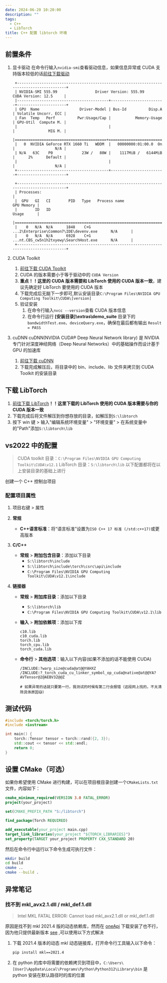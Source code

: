 ```yaml
---
date: 2024-06-20 10:20:00
description: ""
tags:
  - C++
  - LibTorch
title: C++ 配置 libtorch 环境
---
```


## 前置条件

1. 显卡驱动
   在命令行输入`nvidia-smi`查看驱动信息，如果信息异常或 CUDA 支持版本较低的话[前往下载驱动](https://www.nvidia.cn/Download/index.aspx)

   ```plaintext
    +-----------------------------------------------------------------------------------------+
    | NVIDIA-SMI 555.99                 Driver Version: 555.99         CUDA Version: 12.5     |
    |-----------------------------------------+------------------------+----------------------+
    | GPU  Name                  Driver-Model | Bus-Id          Disp.A | Volatile Uncorr. ECC |
    | Fan  Temp   Perf          Pwr:Usage/Cap |           Memory-Usage | GPU-Util  Compute M. |
    |                                         |                        |               MIG M. |
    |=========================================+========================+======================|
    |   0  NVIDIA GeForce RTX 1660 Ti   WDDM  |   00000000:01:00.0  On |                  N/A |
    | N/A   63C    P0             23W /   80W |    1117MiB /   6144MiB |      2%      Default |
    |                                         |                        |                  N/A |
    +-----------------------------------------+------------------------+----------------------+

    +-----------------------------------------------------------------------------------------+
    | Processes:                                                                              |
    |  GPU   GI   CI        PID   Type   Process name                              GPU Memory |
    |        ID   ID                                                               Usage      |
    |=========================================================================================|
    |    0   N/A  N/A      1848    C+G   ...2\Enterprise\Common7\IDE\devenv.exe      N/A      |
    |    0   N/A  N/A      6928    C+G   ...nt.CBS_cw5n1h2txyewy\SearchHost.exe      N/A      |
    +-----------------------------------------------------------------------------------------+
   ```

2. CUDA Toolkit
   1. [前往下载 CUDA Toolkit](https://developer.nvidia.com/cuda-toolkit-archive)
   2. CUDA 的版本需要小于等于驱动中的 `CUDA Version`
   3. **重点！！这里的 CUDA 版本需要和 LibTorch 使用的 CUDA 版本一致**，建议先确定好 LibTorch 要使用的 CUDA 版本
   4. 下载完成后无脑下一步即可,默认安装目录`C:\Program Files\NVIDIA GPU Computing Toolkit\CUDA\[version]`
   5. 验证安装
      1. 在命令行输入`nvcc --version`查看 CUDA 版本信息
      2. 在命令行运行 **[安装目录]\extras\demo_suite** 目录下的 `bandwidthTest.exe`、`deviceQuery.exe`，确保在最后都有输出 `Result = PASS`
3. cuDNN
   cuDNN(NVIDIA CUDA® Deep Neural Network library) 是 NVIDIA 专门针对深度神经网络（Deep Neural Networks）中的基础操作而设计基于 GPU 的加速库
   1. [前往下载 cuDNN](https://developer.nvidia.com/cudnn-downloads)
   2. 下载完成解压后，将目录中的 bin、include、lib 文件夹拷贝到 CUDA Toolkit 的安装目录

## 下载 LibTorch

1. [前往下载 LibTorch](https://pytorch.org/)**！！这里下载的 LibTorch 使用的 CUDA 版本需要与你的 CUDA 版本一致**
2. 下载完成后将文件解压到你想存放的目录，如解压到`S:\libtorch`
3. 按下 win 键 > 输入"编辑系统环境变量" > "环境变量" > 在系统变量中的"Path"添加`S:\libtorch\lib`

## vs2022 中的配置

> CUDA toolkit 目录：`C:\Program Files\NVIDIA GPU Computing Toolkit\CUDA\v12.1`
> LibTorch 目录：`S:\libtorch\lib`
> 以下配置都将在以上安装目录的基础上进行

创建一个 C++ 控制台项目

### 配置项目属性

1. 项目右键 > 属性
2. **常规**
   - **C++语言标准**：将“语言标准”设置为`ISO C++ 17 标准 (/std:c++17)`或更高版本
3. **C/C++**
   - **常规** > **附加包含目录**：添加以下目录
     - `S:\libtorch\include`
     - `S:\libtorch\include\torch\csrc\api\include`
     - `C:\Program Files\NVIDIA GPU Computing Toolkit\CUDA\v12.1\include`
4. **链接器**

   - **常规** > **附加库目录**：添加以下目录
     - `S:\libtorch\lib`
     - `C:\Program Files\NVIDIA GPU Computing Toolkit\CUDA\v12.1\lib`
   - **输入** > **附加依赖项**：添加以下库

     ```plaintext
     c10.lib
     c10_cuda.lib
     torch.lib
     torch_cpu.lib
     torch_cuda.lib
     ```

   - **命令行** > **其他选项**：输入以下内容(如果不添加的话不能使用 CUDA)

     ```plaintext
     /INCLUDE:?warp_size@cuda@at@@YAHXZ
     /INCLUDE:?_torch_cuda_cu_linker_symbol_op_cuda@native@at@@YA?AVTensor@2@AEBV32@@Z

     # 如果异常的话就只要第一行，我测试的时候有第二行会报错（这段网上找的，不太清除具体原因😅）
     ```

## 测试代码

```cpp
#include <torch/torch.h>
#include <iostream>

int main() {
    torch::Tensor tensor = torch::rand({2, 3});
    std::cout << tensor << std::endl;
    return 0;
}
```

## 设置 CMake（可选）

如果你希望使用 CMake 进行构建，可以在项目根目录创建一个`CMakeLists.txt`文件，内容如下：

```cmake
cmake_minimum_required(VERSION 3.0 FATAL_ERROR)
project(your_project)

set(CMAKE_PREFIX_PATH "S:/libtorch")

find_package(Torch REQUIRED)

add_executable(your_project main.cpp)
target_link_libraries(your_project "${TORCH_LIBRARIES}")
set_property(TARGET your_project PROPERTY CXX_STANDARD 20)
```

然后在命令行中运行以下命令生成可执行文件：

```bash
mkdir build
cd build
cmake ..
cmake --build .
```

## 异常笔记

### 找不到 mkl_avx2.1.dll / mkl_def.1.dll

> Intel MKL FATAL ERROR: Cannot load mkl_avx2.1.dll or mkl_def.1.dll

原因是找不到 mkl 2021.4 版的动态依赖库，然而在 [oneApi](https://www.intel.com/content/www/us/en/developer/tools/oneapi/base-toolkit-download.html) 下载安装了也不行，因为他只提供最新版本 [see](https://github.com/pytorch/pytorch/issues/124009#issuecomment-2156183422) ,可以使用以下方式解决

1. 下载 2021.4 版本的动态 mkl 动态链接库，打开命令行工具输入以下命令：

   ```bash
   pip install mkl==2021.4
   ```

2. 在 python 的库中将需要的依赖拷贝到项目中，`C:\Users\[User]\AppData\Local\Programs\Python\Python312\Library\bin` 是 python 安装在默认路径时的库的位置
